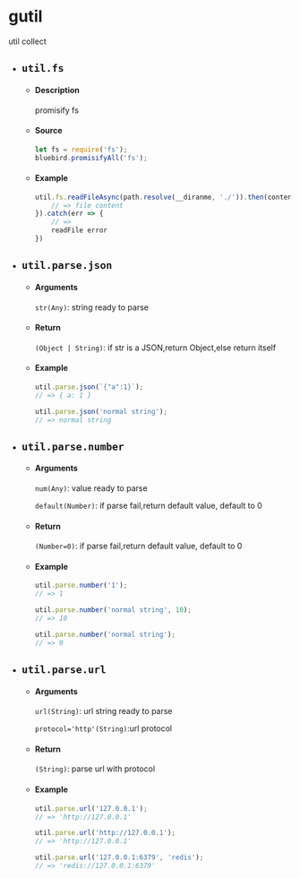 # gutil

util collect

* ## `util.fs`

	* #### Description

		promisify fs

	* #### Source

		```javascript
		let fs = require('fs');
		bluebird.promisifyAll('fs');
		```

	* #### Example

		```javascript
		util.fs.readFileAsync(path.resolve(__diranme, './')).then(content => {
			// => file content
		}).catch(err => {
			// => 
			readFile error 
		})
		```

* ## `util.parse.json`

	* #### Arguments

		`str(Any)`: string ready to parse

	* #### Return

		`(Object | String)`: if str is a JSON,return Object,else return itself

	* #### Example

		```javascript
		util.parse.json(`{"a":1}`);
		// => { a: 1 }

		util.parse.json('normal string');
		// => normal string
		```

* ## `util.parse.number`

	* #### Arguments

		`num(Any)`: value ready to parse

		`default(Number)`: if parse fail,return default value, default to 0

	* #### Return

		`(Number=0)`: if parse fail,return default value, default to 0

	* #### Example

		```javascript
		util.parse.number('1');
		// => 1

		util.parse.number('normal string', 10);
		// => 10

		util.parse.number('normal string');
		// => 0
		```

* ## `util.parse.url`

	* #### Arguments

		`url(String)`: url string ready to parse

		`protocol='http'(String)`:url protocol

	* #### Return

		`(String)`: parse url with protocol

	* #### Example

		```javascript
		util.parse.url('127.0.0.1');
		// => 'http://127.0.0.1'

		util.parse.url('http://127.0.0.1');
		// => 'http://127.0.0.1'

		util.parse.url('127.0.0.1:6379', 'redis');
		// => 'redis://127.0.0.1:6379'
		```